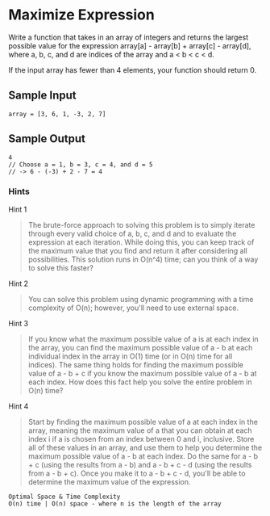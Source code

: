 # Maximize Expression

Write a function that takes in an array of integers and returns the largest possible value for the expression array[a] - array[b] + array[c] - array[d], where a, b, c, and d are indices of the array and a < b < c < d.

If the input array has fewer than 4 elements, your function should return 0.

## Sample Input

```
array = [3, 6, 1, -3, 2, 7]
```

## Sample Output

```
4
// Choose a = 1, b = 3, c = 4, and d = 5
// -> 6 - (-3) + 2 - 7 = 4
```

### Hints

Hint 1
> The brute-force approach to solving this problem is to simply iterate through every valid choice of a, b, c, and d and to evaluate the expression at each iteration. While doing this, you can keep track of the maximum value that you find and return it after considering all possibilities. This solution runs in O(n^4) time; can you think of a way to solve this faster?

Hint 2
> You can solve this problem using dynamic programming with a time complexity of O(n); however, you'll need to use external space.

Hint 3
> If you know what the maximum possible value of a is at each index in the array, you can find the maximum possible value of a - b at each individual index in the array in O(1) time (or in O(n) time for all indices). The same thing holds for finding the maximum possible value of a - b + c if you know the maximum possible value of a - b at each index. How does this fact help you solve the entire problem in O(n) time?

Hint 4
> Start by finding the maximum possible value of a at each index in the array, meaning the maximum value of a that you can obtain at each index i if a is chosen from an index between 0 and i, inclusive. Store all of these values in an array, and use them to help you determine the maximum possible value of a - b at each index. Do the same for a - b + c (using the results from a - b) and a - b + c - d (using the results from a - b + c). Once you make it to a - b + c - d, you'll be able to determine the maximum value of the expression.

```
Optimal Space & Time Complexity
O(n) time | O(n) space - where n is the length of the array
```
